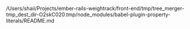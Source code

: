 /Users/shaii/Projects/ember-rails-weightrack/front-end/tmp/tree_merger-tmp_dest_dir-O2skC020.tmp/node_modules/babel-plugin-property-literals/README.md